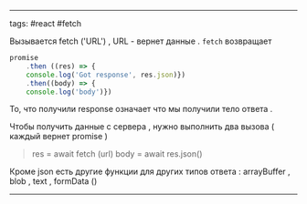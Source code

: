 ____

tags: #react #fetch 

Вызывается fetch ('URL') , URL - вернет данные .
`fetch` возвращает 
```jsx
promise 
	.then ((res) => {
	console.log('Got response', res.json)})
	.then((body) => {
	console.log('body')})
```

То, что получили response означает что мы получили тело ответа .

Чтобы получить данные с сервера , нужно выполнить два вызова ( каждый вернет promise )
> res = await fetch (url)
> body = await res.json()

Кроме json есть другие функции для других типов ответа : arrayBuffer , blob , text , formData ()

_____

